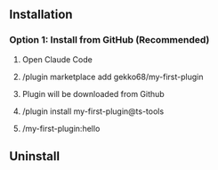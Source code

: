 ## Installation

### Option 1: Install from GitHub (Recommended)

1. Open Claude Code

2. /plugin marketplace add gekko68/my-first-plugin

3. Plugin will be downloaded from Github

4. /plugin install my-first-plugin@ts-tools

5. /my-first-plugin:hello

## Uninstall